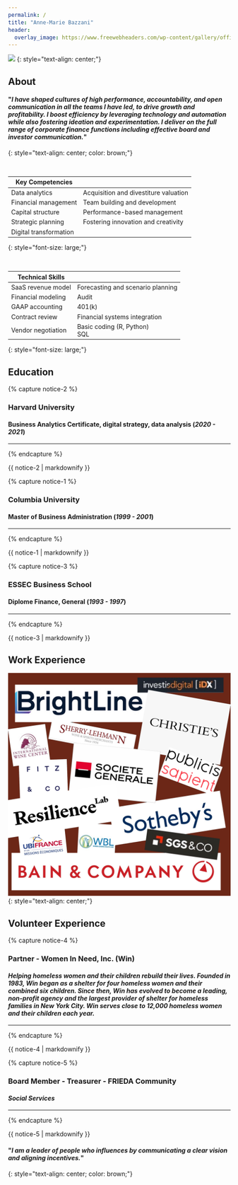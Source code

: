 ```yaml
---
permalink: /
title: "Anne-Marie Bazzani"
header:
  overlay_image: https://www.freewebheaders.com/wp-content/gallery/office-finance/elegant-office-meeting-room-website-header.jpg
---
```



![](https://media.licdn.com/dms/image/C4E03AQG9AC4UIelahg/profile-displayphoto-shrink_800_800/0/1606101380562?e=2147483647&v=beta&t=fHi9hHBF54qlpWfANPmD2utvoUHhAubuPkIr6AM_pqM)
{: style="text-align: center;"}


## About
####  "*I have shaped cultures of high performance, accountability, and open communication in all the teams I have led, to drive growth and profitability. I boost efficiency by leveraging technology and automation while also fostering ideation and experimentation. I deliver on the full range of corporate finance functions including effective board and investor communication.*"
{: style="text-align: center; color: brown;"}

![]()  


| **Key Competencies** |  |  
-- | --  
Data analytics | Acquisition and divestiture valuation  
Financial management | Team building and development
Capital structure | Performance-based management
Strategic planning | Fostering innovation and creativity  
Digital transformation |   
{: style="font-size: large;"}  

&nbsp;  

| **Technical Skills**  |  |  
-- | --  
SaaS revenue model |  Forecasting and scenario planning 
Financial modeling | Audit  
GAAP accounting | 401(k)  
Contract review | Financial systems integration
Vendor negotiation | Basic coding (R, Python)<br>SQL  
{: style="font-size: large;"}


## Education

{% capture notice-2 %}
### **Harvard University**
#### Business Analytics Certificate, digital strategy, data analysis (*2020 - 2021*) 
---  
{% endcapture %}
<div class="notice--primary">{{ notice-2 | markdownify }}</div>

{% capture notice-1 %}

### **Columbia University**  
#### Master of Business Administration (*1999 - 2001*) 
---  
{% endcapture %}
<div class="notice--info">{{ notice-1 | markdownify }}</div>

{% capture notice-3 %}
### **ESSEC Business School**  
#### Diplome Finance, General (*1993 - 1997*)  
---   
{% endcapture %}
<div class="notice--success">{{ notice-3 | markdownify }}</div>

  
## Work Experience

![](/assets/images/081D139E-404B-4C55-B765-FD1D860ECB2F.png)
{: style="text-align: center;"}

## Volunteer Experience

{% capture notice-4 %}
### **Partner - Women In Need, Inc. (Win)**  
#### *Helping homeless women and their children rebuild their lives.  Founded in 1983, Win began as a shelter for four homeless women and their combined six children. Since then, Win has evolved to become a leading, non-profit agency and the largest provider of shelter for homeless families in New York City. Win serves close to 12,000 homeless women and their children each year.*  
---   
{% endcapture %}
<div class="notice--warning">{{ notice-4 | markdownify }}</div>

{% capture notice-5 %}
### **Board Member - Treasurer - FRIEDA Community**  
#### *Social Services*     
---  
{% endcapture %}
<div class="notice--warning">{{ notice-5 | markdownify }}</div>


#### "*I am a leader of people who influences by communicating a clear vision and aligning incentives.*"
{: style="text-align: center; color: brown;"}
